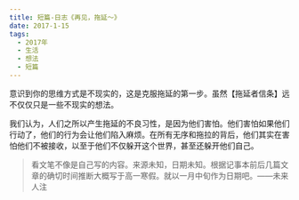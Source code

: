 ```yaml
---
title: 短篇-日志《再见，拖延～》
date: 2017-1-15
tags:
  - 2017年
  - 生活
  - 想法
  - 短篇
---
```


意识到你的思维方式是不现实的，这是克服拖延的第一步。虽然【拖延者信条】远不仅仅只是一些不现实的想法。

我们认为，人们之所以产生拖延的不良习性，是因为他们害怕。他们害怕如果他们行动了，他们的行为会让他们陷入麻烦。在所有无序和拖拉的背后，他们其实在害怕他们不被接收，以至于他们不仅躲开这个世界，甚至还躲开他们自己。

> 看文笔不像是自己写的内容。来源未知，日期未知。根据记事本前后几篇文章的确切时间推断大概写于高一寒假。就以一月中旬作为日期吧。——未来人注
